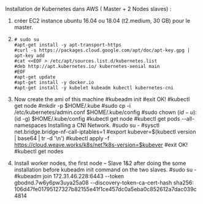 Installation de Kubernetes dans AWS ( Master + 2 Nodes slaves) :
   
1. créer EC2 instance ubuntu 16.04 ou 18.04 (t2.medium, 30 GB) pour le master.

2.     # sudo su
       #apt-get install -y apt-transport-https
       #curl -s https://packages.cloud.google.com/apt/doc/apt-key.gpg | apt-key add 
       #cat <<EOF > /etc/apt/sources.list.d/kubernetes.list
       #deb http://apt.kubernetes.io/ kubernetes-xenial main
       #EOF
       #apt-get update
       #apt-get install -y docker.io
       #apt-get install -y kubelet kubeadm kubectl kubernetes-cni
3. Now create the ami of this machine
       #kubeadm init
       #exit
       OK! 
       #kubectl get node
       #mkdir -p $HOME/.kube
       #sudo cp -i /etc/kubernetes/admin.conf $HOME/.kube/config
       #sudo chown $(id -u):$(id -g) $HOME/.kube/config
       #kubectl get node
       #kubectl get pods --all-namespaces
Installing a CNI Network.
       #sudo su -
       #sysctl net.bridge.bridge-nf-call-iptables=1
       #export kubever=$(kubectl version | base64 | tr -d '\n')
       #kubectl apply -f https://cloud.weave.works/k8s/net?k8s-version=$kubever
       #exit
       OK!
       #kubectl get nodes
4. Install worker nodes, the first node – Slave 1&2 after doing the some installation before kubeadm init command on the two slaves.
       #sudo su - 
       #kubeadm join 172.31.46.228:6443 --token gbodnd.7w6y6pw3uya25a08 --discovery-token-ca-cert-hash sha256: 106d47fe01795127327b82155e41f1ce457dc0a5eba0c852612a7dac039c4814



